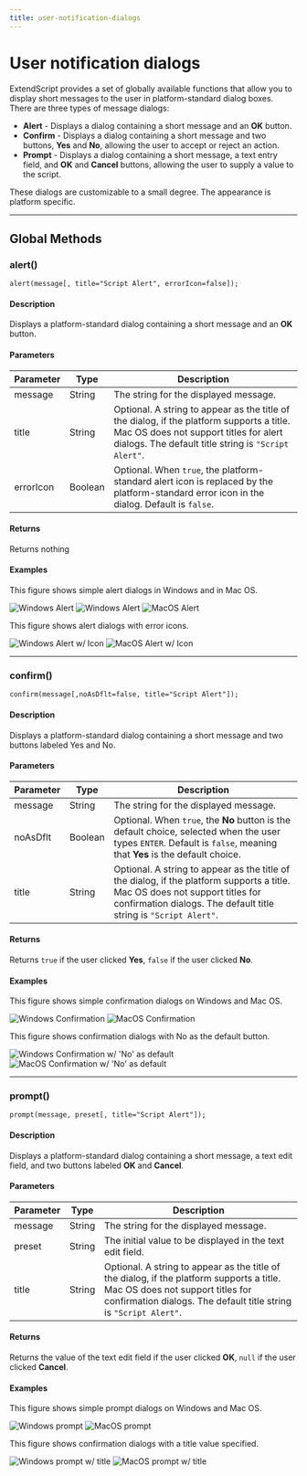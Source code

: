 ```yaml
---
title: user-notification-dialogs
---
```

# User notification dialogs

ExtendScript provides a set of globally available functions that allow you to display short messages to the user in platform-standard dialog boxes. There are three types of message dialogs:

- **Alert** - Displays a dialog containing a short message and an **OK** button.
- **Confirm** - Displays a dialog containing a short message and two buttons, **Yes** and **No**, allowing the user to accept or reject an action.
- **Prompt** - Displays a dialog containing a short message, a text entry field, and **OK** and **Cancel** buttons, allowing the user to supply a value to the script.

These dialogs are customizable to a small degree. The appearance is platform specific.

---

## Global Methods

### alert()

`alert(message[, title="Script Alert", errorIcon=false]);`

#### Description

Displays a platform-standard dialog containing a short message and an **OK** button.

#### Parameters

| Parameter |  Type   |                                                                                        Description                                                                                         |
| --------- | ------- | ------------------------------------------------------------------------------------------------------------------------------------------------------------------------------------------ |
| message   | String  | The string for the displayed message.                                                                                                                                                      |
| title     | String  | Optional. A string to appear as the title of the dialog, if the platform supports a title. Mac OS does not support titles for alert dialogs. The default title string is `"Script Alert"`. |
| errorIcon | Boolean | Optional. When `true`, the platform-standard alert icon is replaced by the platform-standard error icon in the dialog. Default is `false`.                                                 |

#### Returns

Returns nothing

#### Examples

This figure shows simple alert dialogs in Windows and in Mac OS.

![Windows Alert](./_static/08_extendscript-tools_user-notification-dialogs_alert_win1.jpg)
![Windows Alert](./_static/08_extendscript-tools_user-notification-dialogs_alert_win2.jpg)
![MacOS Alert](./_static/08_extendscript-tools_user-notification-dialogs_alert_macos.jpg)

This figure shows alert dialogs with error icons.

![Windows Alert w/ Icon](./_static/08_extendscript-tools_user-notification-dialogs_alert_win-icon.jpg)
![MacOS Alert w/ Icon](./_static/08_extendscript-tools_user-notification-dialogs_alert_macos-icon.jpg)

---

### confirm()

`confirm(message[,noAsDflt=false, title="Script Alert"]);`

#### Description

Displays a platform-standard dialog containing a short message and two buttons labeled Yes and No.

#### Parameters

| Parameter |  Type   |                                                                                            Description                                                                                            |
| --------- | ------- | ------------------------------------------------------------------------------------------------------------------------------------------------------------------------------------------------- |
| message   | String  | The string for the displayed message.                                                                                                                                                             |
| noAsDflt  | Boolean | Optional. When `true`, the **No** button is the default choice, selected when the user types `ENTER`. Default is `false`, meaning that **Yes** is the default choice.                             |
| title     | String  | Optional. A string to appear as the title of the dialog, if the platform supports a title. Mac OS does not support titles for confirmation dialogs. The default title string is `"Script Alert"`. |

#### Returns

Returns `true` if the user clicked **Yes**, `false` if the user clicked **No**.

#### Examples

This figure shows simple confirmation dialogs on Windows and Mac OS.

![Windows Confirmation](./_static/08_extendscript-tools_user-notification-dialogs_confirmation_win.jpg)
![MacOS Confirmation](./_static/08_extendscript-tools_user-notification-dialogs_confirmation_macos.jpg)

This figure shows confirmation dialogs with No as the default button.

![Windows Confirmation w/ 'No' as default](./_static/08_extendscript-tools_user-notification-dialogs_confirmation_win-no-default.jpg)
![MacOS Confirmation w/ 'No' as default](./_static/08_extendscript-tools_user-notification-dialogs_confirmation_macos-no-default.jpg)

---

### prompt()

`prompt(message, preset[, title="Script Alert"]);`

#### Description

Displays a platform-standard dialog containing a short message, a text edit field, and two buttons labeled **OK** and **Cancel**.

#### Parameters

| Parameter |  Type  |                                                                                            Description                                                                                            |
| --------- | ------ | ------------------------------------------------------------------------------------------------------------------------------------------------------------------------------------------------- |
| message   | String | The string for the displayed message.                                                                                                                                                             |
| preset    | String | The initial value to be displayed in the text edit field.                                                                                                                                         |
| title     | String | Optional. A string to appear as the title of the dialog, if the platform supports a title. Mac OS does not support titles for confirmation dialogs. The default title string is `"Script Alert"`. |

#### Returns

Returns the value of the text edit field if the user clicked **OK**, `null` if the user clicked **Cancel**.

#### Examples

This figure shows simple prompt dialogs on Windows and Mac OS.

![Windows prompt](./_static/08_extendscript-tools_user-notification-dialogs_prompt_win.jpg)
![MacOS prompt](./_static/08_extendscript-tools_user-notification-dialogs_prompt_macos.jpg)

This figure shows confirmation dialogs with a title value specified.

![Windows prompt w/ title](./_static/08_extendscript-tools_user-notification-dialogs_prompt_win-title.jpg)
![MacOS prompt w/ title](./_static/08_extendscript-tools_user-notification-dialogs_prompt_macos-title.jpg)
